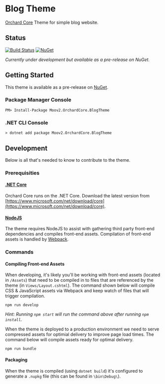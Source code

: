 # Blog Theme

[Orchard Core](https://github.com/OrchardCMS/OrchardCore) Theme for simple blog website.

## Status

[![Build Status](https://secure.travis-ci.org/moov2/Moov2.OrchardCore.BlogTheme.png?branch=master)](http://travis-ci.org/moov2/Moov2.OrchardCore.BlogTheme) [![NuGet](https://img.shields.io/nuget/v/Moov2.OrchardCore.BlogTheme.svg)](https://www.nuget.org/packages/Moov2.OrchardCore.BlogTheme)

*Currently under development but available as a pre-release on NuGet.*

## Getting Started

This theme is available as a pre-release on [NuGet](https://www.nuget.org/packages/Moov2.OrchardCore.BlogTheme).

### Package Manager Console

```
PM> Install-Package Moov2.OrchardCore.BlogTheme
```

### .NET CLI Console

```
> dotnet add package Moov2.OrchardCore.BlogTheme
```

## Development

Below is all that's needed to know to contribute to the theme.

### Prerequisities

#### [.NET Core](https://docs.microsoft.com/en-us/dotnet/core/)

Orchard Core runs on the .NET Core. Download the latest version from [https://www.microsoft.com/net/download/core](https://www.microsoft.com/net/download/core).

#### [NodeJS](https://nodejs.org/en/)

The theme requires NodeJS to assist with gathering third party front-end dependencies and compiles front-end assets. Compilation of front-end assets is handled by [Webpack](https://webpack.js.org/).

### Commands

#### Compiling Front-end Assets

When developing, it's likely you'll be working with front-end assets (located in `/Assets`) that need to be compiled in to files that are referenced by the theme (in `Views/Layout.cshtml`). The command shown below will compile CSS & JavaScript assets via Webpack and keep watch of files that will trigger compilation.

    npm run develop

*Hint: Running `npm start` will run the command above after running `npm install`.*

When the theme is deployed to a production environment we need to serve compressed assets for optimial delivery to improve page load times. The command below will compile assets ready for optimal delivery.

    npm run bundle

#### Packaging

When the theme is compiled (using `dotnet build`) it's configured to generate a `.nupkg` file (this can be found in `\bin\Debug\`).